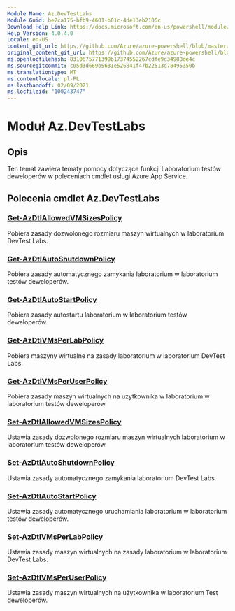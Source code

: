 ```yaml
---
Module Name: Az.DevTestLabs
Module Guid: be2ca175-bfb9-4601-b01c-4de13eb2105c
Download Help Link: https://docs.microsoft.com/en-us/powershell/module/az.devtestlabs
Help Version: 4.0.4.0
Locale: en-US
content_git_url: https://github.com/Azure/azure-powershell/blob/master/src/DevTestLabs/DevTestLabs/help/Az.DevTestLabs.md
original_content_git_url: https://github.com/Azure/azure-powershell/blob/master/src/DevTestLabs/DevTestLabs/help/Az.DevTestLabs.md
ms.openlocfilehash: 8310675771399b17374552267cdfe9d34988de4c
ms.sourcegitcommit: c05d3d669b5631e526841f47b22513d78495350b
ms.translationtype: MT
ms.contentlocale: pl-PL
ms.lasthandoff: 02/09/2021
ms.locfileid: "100243747"
---
```

# Moduł Az.DevTestLabs
## Opis
Ten temat zawiera tematy pomocy dotyczące funkcji Laboratorium testów deweloperów w poleceniach cmdlet usługi Azure App Service.

## Polecenia cmdlet Az.DevTestLabs
### [Get-AzDtlAllowedVMSizesPolicy](Get-AzDtlAllowedVMSizesPolicy.md)
Pobiera zasady dozwolonego rozmiaru maszyn wirtualnych w laboratorium DevTest Labs.

### [Get-AzDtlAutoShutdownPolicy](Get-AzDtlAutoShutdownPolicy.md)
Pobiera zasady automatycznego zamykania laboratorium w laboratorium testów deweloperów.

### [Get-AzDtlAutoStartPolicy](Get-AzDtlAutoStartPolicy.md)
Pobiera zasady autostartu laboratorium w laboratorium testów deweloperów.

### [Get-AzDtlVMsPerLabPolicy](Get-AzDtlVMsPerLabPolicy.md)
Pobiera maszyny wirtualne na zasady laboratorium w laboratorium DevTest Labs.

### [Get-AzDtlVMsPerUserPolicy](Get-AzDtlVMsPerUserPolicy.md)
Pobiera zasady maszyn wirtualnych na użytkownika w laboratorium w laboratorium testów deweloperów.

### [Set-AzDtlAllowedVMSizesPolicy](Set-AzDtlAllowedVMSizesPolicy.md)
Ustawia zasady dozwolonego rozmiaru maszyn wirtualnych laboratorium w laboratorium testów deweloperów.

### [Set-AzDtlAutoShutdownPolicy](Set-AzDtlAutoShutdownPolicy.md)
Ustawia zasady automatycznego zamykania laboratorium DevTest Labs.

### [Set-AzDtlAutoStartPolicy](Set-AzDtlAutoStartPolicy.md)
Ustawia zasady automatycznego uruchamiania laboratorium w laboratorium testów deweloperów.

### [Set-AzDtlVMsPerLabPolicy](Set-AzDtlVMsPerLabPolicy.md)
Ustawia zasady maszyn wirtualnych na zasady laboratorium w laboratorium DevTest Labs.

### [Set-AzDtlVMsPerUserPolicy](Set-AzDtlVMsPerUserPolicy.md)
Ustawia zasady maszyn wirtualnych na użytkownika w laboratorium Test deweloperów.


